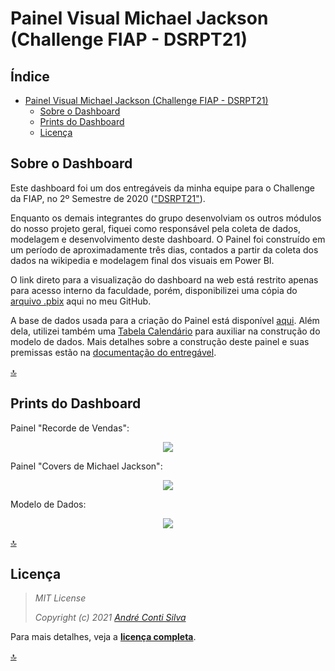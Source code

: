 # Painel Visual Michael Jackson (Challenge FIAP - DSRPT21)

## Índice <!-- omit in toc -->

- [Painel Visual Michael Jackson (Challenge FIAP - DSRPT21)](#painel-visual-michael-jackson-challenge-fiap---dsrpt21)
  - [Sobre o Dashboard](#sobre-o-dashboard)
  - [Prints do Dashboard](#prints-do-dashboard)
  - [Licença](#licença)

## Sobre o Dashboard

Este dashboard foi um dos entregáveis da minha equipe para o Challenge da FIAP, no 2º Semestre de 2020 (["DSRPT21"](https://www.fiap.com.br/graduacao/dsrpt21/)).

Enquanto os demais integrantes do grupo desenvolviam os outros módulos do nosso projeto geral, fiquei como responsável pela coleta de dados, modelagem e desenvolvimento deste dashboard. O Painel foi construído em um período de aproximadamente três dias, contados a partir da coleta dos dados na wikipedia e modelagem final dos visuais em Power BI.

O link direto para a visualização do dashboard na web está restrito apenas para acesso interno da faculdade, porém, disponibilizei uma cópia do [arquivo .pbix](https://github.com/andrecontisilva/Portfolio/raw/main/PowerBI/PainelVisualMJ/Dashboard/PainelVisual_MichaelJackson-1TBDS_Grupo2.pbix) aqui no meu GitHub.

A base de dados usada para a criação do Painel está disponível [aqui](https://github.com/andrecontisilva/Portfolio/raw/main/PowerBI/PainelVisualMJ/BaseDados/BaseDadosMJ_SetlistECovers-v1C.xlsx). Além dela, utilizei também uma [Tabela Calendário](https://github.com/andrecontisilva/Datasets/tree/main/Dim/dCalendario) para auxiliar na construção do modelo de dados. Mais detalhes sobre a construção deste painel e suas premissas estão na [documentação do entregável](https://github.com/andrecontisilva/Portfolio/blob/main/PowerBI/PainelVisualMJ/Dashboard/PainelVisual_MichaelJackson-1TBDS_Grupo2_Descritivo.pdf).

[:top:](#painel-visual-michael-jackson-challenge-fiap---dsrpt21)

## Prints do Dashboard

Painel "Recorde de Vendas":

<p align="center">
  <img src = "https://i.imgur.com/XBjahDZl.png">
</p>

Painel "Covers de Michael Jackson":

<p align="center">
  <img src = "https://i.imgur.com/4thVeqQl.png">
</p>

Modelo de Dados:

<p align="center">
  <img src = "https://i.imgur.com/gvFcMKYl.png">
</p>

[:top:](#painel-visual-michael-jackson-challenge-fiap---dsrpt21)

## Licença

> *MIT License*
>
> *Copyright (c) 2021 [André Conti Silva](https://www.linkedin.com/in/andreconti/)*

Para mais detalhes, veja a **[licença completa](https://github.com/andrecontisilva/Portfolio/blob/main/LICENSE)**.

[:top:](#painel-visual-michael-jackson-challenge-fiap---dsrpt21)